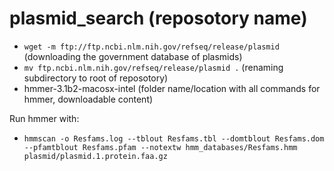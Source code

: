 # plasmid_search (reposotory name)

* `wget -m ftp://ftp.ncbi.nlm.nih.gov/refseq/release/plasmid` (downloading the government database of plasmids)
* `mv ftp.ncbi.nlm.nih.gov/refseq/release/plasmid .` (renaming subdirectory to root of reposotory)
* hmmer-3.1b2-macosx-intel (folder name/location with all commands for hmmer, downloadable content)

Run hmmer with:
* `hmmscan -o Resfams.log --tblout Resfams.tbl --domtblout Resfams.dom --pfamtblout Resfams.pfam --notextw hmm_databases/Resfams.hmm plasmid/plasmid.1.protein.faa.gz`
